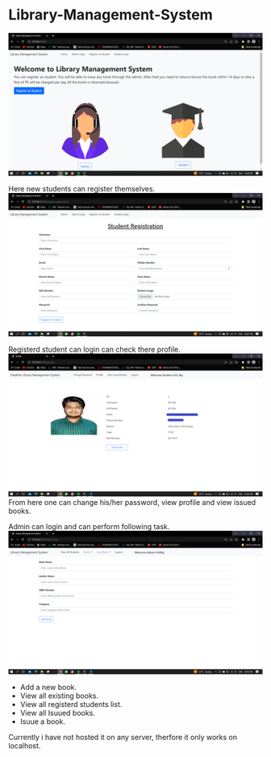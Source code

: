 # Library-Management-System
![](main.png)

Here new students can register themselves.
![](s_reg.png)

Registerd student can login can check there profile.
![](s_login.png)
From here one can change his/her password, view profile and view issued books.

Admin can login and can perform following task.
![](admin_login.png)
* Add a new book.
* View all existing books.
* View all registerd students list.
* View all Isuued books.
* Isuue a book.

Currently i have not hosted it on any server, therfore it only works on localhost.